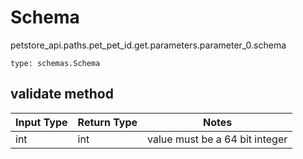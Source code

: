# Schema
petstore_api.paths.pet_pet_id.get.parameters.parameter_0.schema
```
type: schemas.Schema
```

## validate method
Input Type | Return Type | Notes
------------ | ------------- | -------------
int | int | value must be a 64 bit integer

